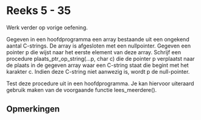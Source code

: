 # Reeks 5 - 35
Werk verder op vorige oefening.

Gegeven in een hoofdprogramma een array bestaande uit een ongekend aantal C-strings. De array is afgesloten met een
nullpointer. Gegeven een pointer p die wijst naar het eerste element van deze array. Schrijf een procedure
plaats_ptr_op_string(...p, char c) die de pointer p verplaatst naar de plaats in de gegeven array waar een C-string
staat die begint met het karakter c. Indien deze C-string niet aanwezig is, wordt p de null-pointer.

Test deze procedure uit in een hoofdprogramma. Je kan hiervoor uiteraard gebruik maken van de voorgaande functie
lees_meerdere().

## Opmerkingen